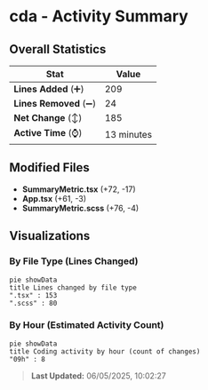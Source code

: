 # cda - Activity Summary 

## Overall Statistics

| Stat                   | Value                                                             |
| ---------------------- | ----------------------------------------------------------------- |
| **Lines Added** (➕)   | 209                                          |
| **Lines Removed** (➖) | 24                                        |
| **Net Change** (↕)    | 185                |
| **Active Time** (⌚)   | 13 minutes |


## Modified Files
- **SummaryMetric.tsx** (+72, -17)
- **App.tsx** (+61, -3)
- **SummaryMetric.scss** (+76, -4)

## Visualizations

### By File Type (Lines Changed)

```mermaid
pie showData
title Lines changed by file type
".tsx" : 153
".scss" : 80
```

### By Hour (Estimated Activity Count)

```mermaid
pie showData
title Coding activity by hour (count of changes)
"09h" : 8
```


> **Last Updated:** 06/05/2025, 10:02:27